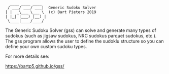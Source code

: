 ```
  ____ ____ ____
 / ___/ ___/ ___|  Generic Sudoku Solver
| |  _\___ \___ \  (c) Bart Pieters 2019
| |_| |___) |__) |
 \____|____/____/
```

The Generic Sudoku Solver (gss) can solve and generate many types of 
sudokus (such as jigsaw sudokus, NRC sudokus parquet sudokus, etc.).
The gss program allows the user to define the sudoklu structure so you 
can define your own custom sudoku types.

For more details see:

https://bartp5.github.io/gss/
